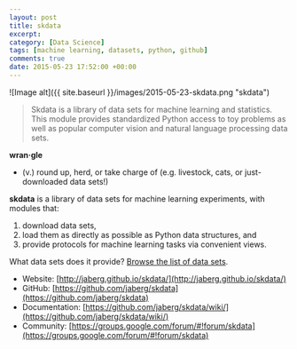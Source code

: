 ```yaml
---
layout: post
title: skdata
excerpt:
category: [Data Science]
tags: [machine learning, datasets, python, github]
comments: true
date: 2015-05-23 17:52:00 +00:00
---
```


![Image alt]({{ site.baseurl }}/images/2015-05-23-skdata.png "skdata")

>Skdata is a library of data sets for machine learning and statistics. This module provides 
standardized Python access to toy problems as well as popular computer vision and natural 
language processing data sets.

<!-- more -->

**wran·gle**
+ (v.) round up, herd, or take charge of (e.g. livestock, cats, or just-downloaded data sets!)

**skdata** is a library of data sets for machine learning experiments, with modules that:

1. download data sets,
2. load them as directly as possible as Python data structures, and
3. provide protocols for machine learning tasks via convenient views.

What data sets does it provide? [Browse the list of data sets](https://github.com/jaberg/skdata/wiki/Data-Set-Modules).

- Website: [http://jaberg.github.io/skdata/](http://jaberg.github.io/skdata/)
- GitHub: [https://github.com/jaberg/skdata](https://github.com/jaberg/skdata)
- Documentation: [https://github.com/jaberg/skdata/wiki/](https://github.com/jaberg/skdata/wiki/)
- Community: [https://groups.google.com/forum/#!forum/skdata](https://groups.google.com/forum/#!forum/skdata)

